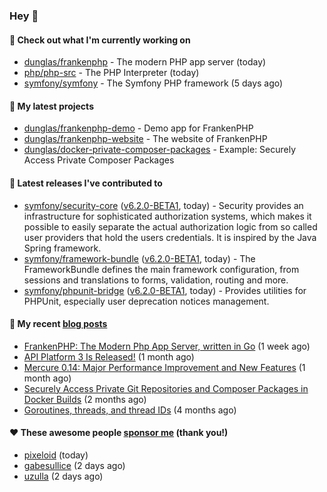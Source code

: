 ### Hey 👋

#### 👷 Check out what I'm currently working on

- [dunglas/frankenphp](https://github.com/dunglas/frankenphp) - The modern PHP app server (today)
- [php/php-src](https://github.com/php/php-src) - The PHP Interpreter (today)
- [symfony/symfony](https://github.com/symfony/symfony) - The Symfony PHP framework (5 days ago)

#### 🌱 My latest projects

- [dunglas/frankenphp-demo](https://github.com/dunglas/frankenphp-demo) - Demo app for FrankenPHP
- [dunglas/frankenphp-website](https://github.com/dunglas/frankenphp-website) - The website of FrankenPHP
- [dunglas/docker-private-composer-packages](https://github.com/dunglas/docker-private-composer-packages) - Example: Securely Access Private Composer Packages

#### 🔭 Latest releases I've contributed to

- [symfony/security-core](https://github.com/symfony/security-core) ([v6.2.0-BETA1](https://github.com/symfony/security-core/releases/tag/v6.2.0-BETA1), today) - Security provides an infrastructure for sophisticated authorization systems, which makes it possible to easily separate the actual authorization logic from so called user providers that hold the users credentials. It is inspired by the Java Spring framework.
- [symfony/framework-bundle](https://github.com/symfony/framework-bundle) ([v6.2.0-BETA1](https://github.com/symfony/framework-bundle/releases/tag/v6.2.0-BETA1), today) - The FrameworkBundle defines the main framework configuration, from sessions and translations to forms, validation, routing and more.
- [symfony/phpunit-bridge](https://github.com/symfony/phpunit-bridge) ([v6.2.0-BETA1](https://github.com/symfony/phpunit-bridge/releases/tag/v6.2.0-BETA1), today) - Provides utilities for PHPUnit, especially user deprecation notices management.

#### 📜 My recent [blog posts](https://dunglas.fr)

- [FrankenPHP: The Modern Php App Server, written in Go](https://dunglas.dev/2022/10/frankenphp-the-modern-php-app-server-written-in-go/) (1 week ago)
- [API Platform 3 Is Released!](https://dunglas.dev/2022/09/api-platform-3-is-released/) (1 month ago)
- [Mercure 0.14: Major Performance Improvement and New Features](https://dunglas.dev/2022/09/mercure-0-14/) (1 month ago)
- [Securely Access Private Git Repositories and Composer Packages in Docker Builds](https://dunglas.dev/2022/08/securely-access-private-git-repositories-and-composer-packages-in-docker-builds/) (2 months ago)
- [Goroutines, threads, and thread IDs](https://dunglas.dev/2022/05/goroutines-threads-and-thread-ids/) (4 months ago)

#### ❤️ These awesome people [sponsor me](https://github.com/sponsors/dunglas) (thank you!)

- [pixeloid](https://github.com/pixeloid) (today)
- [gabesullice](https://github.com/gabesullice) (2 days ago)
- [uzulla](https://github.com/uzulla) (2 days ago)
